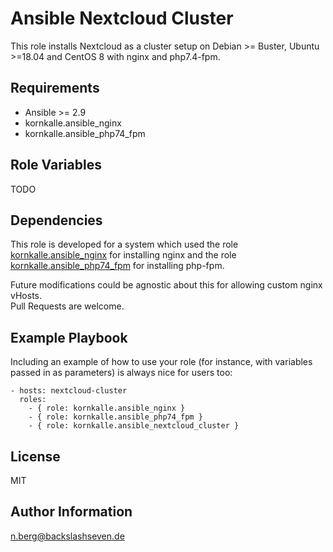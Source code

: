 Ansible Nextcloud Cluster
=========

This role installs Nextcloud as a cluster setup on Debian >= Buster, Ubuntu >=18.04 and CentOS 8 with nginx and php7.4-fpm.

Requirements
------------

- Ansible >= 2.9
- kornkalle.ansible_nginx
- kornkalle.ansible_php74_fpm

Role Variables
--------------

TODO

Dependencies
------------

This role is developed for a system which used the role [kornkalle.ansible_nginx](https://github.com/KornKalle/ansible-nginx) for
installing nginx and the role [kornkalle.ansible_php74_fpm](https://github.com/KornKalle/ansible-php74-fpm) for installing php-fpm.

Future modifications could be agnostic about this for allowing custom nginx vHosts.  
Pull Requests are welcome.

Example Playbook
----------------

Including an example of how to use your role (for instance, with variables passed in as parameters) is always nice for users too:

    - hosts: nextcloud-cluster
      roles:
        - { role: kornkalle.ansible_nginx }
        - { role: kornkalle.ansible_php74_fpm }
        - { role: kornkalle.ansible_nextcloud_cluster }

License
-------

MIT

Author Information
------------------

n.berg@backslashseven.de
